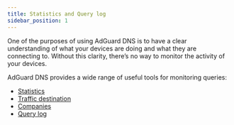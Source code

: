 ```yaml
---
title: Statistics and Query log
sidebar_position: 1
---
```


One of the purposes of using AdGuard DNS is to have a clear understanding of what your devices are doing and what they are connecting to. Without this clarity, there’s no way to monitor the activity of your devices.

AdGuard DNS provides a wide range of useful tools for monitoring queries:

- [Statistics](/private-dns/statistics-and-log/statistics.md)
- [Traffic destination](/private-dns/statistics-and-log/traffic-destination.md)
- [Companies](/private-dns/statistics-and-log/companies.md)
- [Query log](/private-dns/statistics-and-log/query-log.md)
